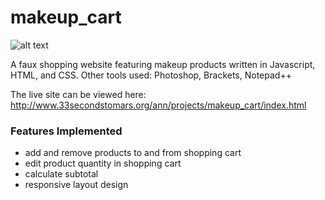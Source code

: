 # makeup_cart
![alt text](http://33secondstomars.org/ann/projects/screenshots/makeup_cart.jpg)

A faux shopping website featuring makeup products written in Javascript, HTML, and CSS. Other tools used: Photoshop, Brackets, Notepad++

The live site can be viewed here: http://www.33secondstomars.org/ann/projects/makeup_cart/index.html

### Features Implemented
- add and remove products to and from shopping cart
- edit product quantity in shopping cart
- calculate subtotal
- responsive layout design
